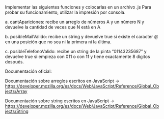  Implementar las siguientes funciones y colocarlas en un archivo .js
Para probar su funcionamiento, utilizar la impresión por consola.

a. cantApariciones: recibe un arreglo de números A y un número N y devuelve la cantidad de veces que N está en A.

b. posibleMailValido: recibe un string y devuelve true si existe el caracter @ en una posición que no sea ni la primera ni la última.

c. posibleTelefonoValido: recibe un string de la pinta “01143235687” y devuelve true si empieza con 011 o con 11 y tiene exactamente 8 digitos después.

Documentación oficial:

Documentación sobre arreglos escritos en JavaScript -> https://developer.mozilla.org/es/docs/Web/JavaScript/Reference/Global_Objects/Array

Documentación sobre string escritos en JavaScript -> https://developer.mozilla.org/es/docs/Web/JavaScript/Reference/Global_Objects/String
